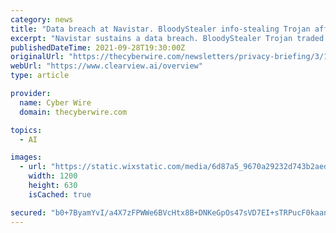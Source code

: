 ```yaml
---
category: news
title: "Data breach at Navistar. BloodyStealer info-stealing Trojan afflicts gamers, others. Epik doxing. Clearview abandons subpoenas."
excerpt: "Navistar sustains a data breach. BloodyStealer Trojan traded in criminal-to-criminal markets. Epik doxed by Anonymous. Clearview AI drops subpoenas."
publishedDateTime: 2021-09-28T19:30:00Z
originalUrl: "https://thecyberwire.com/newsletters/privacy-briefing/3/187"
webUrl: "https://www.clearview.ai/overview"
type: article

provider:
  name: Cyber Wire
  domain: thecyberwire.com

topics:
  - AI

images:
  - url: "https://static.wixstatic.com/media/6d87a5_9670a29232d743b2aed6b9b5c497acca%7Emv2.jpg/v1/fit/w_2500,h_1330,al_c/6d87a5_9670a29232d743b2aed6b9b5c497acca%7Emv2.jpg"
    width: 1200
    height: 630
    isCached: true

secured: "b0+7ByamYvI/a4X7zFPWWe6BVcHtx8B+DNKeGpOs47sVD7EI+sTRPucF0kaand8ZYbo+xi5lnEB0hmOu5HcXokz/rZYDcib8JQEdIzyLlWGoNt3Ig/ciyObl1TcJbxZzbW8lZ5omtRMonIyA6DzLlGr+T2L6JVDhE9o4I/QPDPEkoVRc4EmmsvTHFzYWtyAietL0mVHj7smLlEi+07XsOp9Liqwf+y/km2ioOXhFD1muVUJgZ/ON2yfHo2+RXLmYfD0h7AwR+u7X0Mi4Zko2prqVy32eBoljHdophfABcmFL14Ip1y5UuXKOzv/cQ/nRoTILU24q+5u4mQYd8EmfA38pU3orvS2jFOVaLN9LgRs=;EtSIswVWjoazQ6Zx+af4dg=="
---
```


